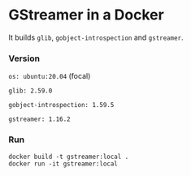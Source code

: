 # GStreamer in a Docker

It builds `glib`, `gobject-introspection` and `gstreamer`.


### Version
`os: ubuntu:20.04` (focal) 

`glib: 2.59.0`

`gobject-introspection: 1.59.5`

`gstreamer: 1.16.2`


### Run
```
docker build -t gstreamer:local .
docker run -it gstreamer:local
```
